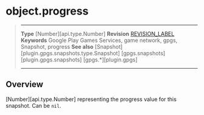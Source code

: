 # object.progress

> --------------------- ------------------------------------------------------------------------------------------
> __Type__              [Number][api.type.Number]
> __Revision__          [REVISION_LABEL](REVISION_URL)
> __Keywords__          Google Play Games Services, game network, gpgs, Snapshot, progress
> __See also__          [Snapshot][plugin.gpgs.snapshots.type.Snapshot]
>						[gpgs.snapshots][plugin.gpgs.snapshots]
>                       [gpgs.*][plugin.gpgs]
> --------------------- ------------------------------------------------------------------------------------------

## Overview

[Number][api.type.Number] representing the progress value for this snapshot. Can be `nil`.